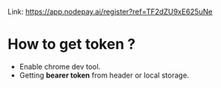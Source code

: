  Link: https://app.nodepay.ai/register?ref=TF2dZU9xE625uNe
# How to get token ?
- Enable chrome dev tool.
- Getting **bearer token** from header or local storage. 
